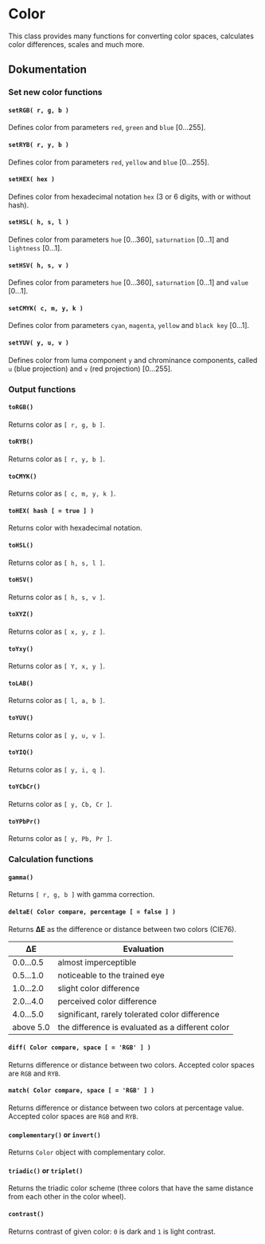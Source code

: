 # Color

This class provides many functions for converting color spaces, calculates color differences, scales and much more.

## Dokumentation

### Set new color functions

#### ``setRGB( r, g, b )``

Defines color from parameters ``red``, ``green`` and ``blue`` [0...255].

#### ``setRYB( r, y, b )``

Defines color from parameters ``red``, ``yellow`` and ``blue`` [0...255].

#### ``setHEX( hex )``

Defines color from hexadecimal notation ``hex`` (3 or 6 digits, with or without hash).

#### ``setHSL( h, s, l )``

Defines color from parameters ``hue`` [0...360], ``saturnation`` [0...1] and ``lightness`` [0...1].

#### ``setHSV( h, s, v )``

Defines color from parameters ``hue`` [0...360], ``saturnation`` [0...1] and ``value`` [0...1].

#### ``setCMYK( c, m, y, k )``

Defines color from parameters ``cyan``, ``magenta``, ``yellow`` and ``black key`` [0...1].

#### ``setYUV( y, u, v )``

Defines color from luma component ``y`` and chrominance components, called ``u`` (blue projection) and ``v`` (red projection) [0...255].

### Output functions

#### ``toRGB()``

Returns color as ``[ r, g, b ]``.

#### ``toRYB()``

Returns color as ``[ r, y, b ]``.

#### ``toCMYK()``

Returns color as ``[ c, m, y, k ]``.

#### ``toHEX( hash [ = true ] )``

Returns color with hexadecimal notation.

#### ``toHSL()``

Returns color as ``[ h, s, l ]``.

#### ``toHSV()``

Returns color as ``[ h, s, v ]``.

#### ``toXYZ()``

Returns color as ``[ x, y, z ]``.

#### ``toYxy()``

Returns color as ``[ Y, x, y ]``.

#### ``toLAB()``

Returns color as ``[ l, a, b ]``.

#### ``toYUV()``

Returns color as ``[ y, u, v ]``.

#### ``toYIQ()``

Returns color as ``[ y, i, q ]``.

#### ``toYCbCr()``

Returns color as ``[ y, Cb, Cr ]``.

#### ``toYPbPr()``

Returns color as ``[ y, Pb, Pr ]``.

### Calculation functions

#### ``gamma()``

Returns ``[ r, g, b ]`` with gamma correction.

#### ``deltaE( Color compare, percentage [ = false ] )``

Returns __∆E__ as the difference or distance between two colors (CIE76).

| ΔE        | Evaluation                                       |
| --------- | ------------------------------------------------ |
| 0.0...0.5 | almost imperceptible                             |
| 0.5...1.0 | noticeable to the trained eye                    |
| 1.0...2.0 | slight color difference                          |
| 2.0...4.0 | perceived color difference                       |
| 4.0...5.0 | significant, rarely tolerated color difference   |
| above 5.0 | the difference is evaluated as a different color |

#### ``diff( Color compare, space [ = 'RGB' ] )``

Returns difference or distance between two colors. Accepted color spaces are ``RGB`` and ``RYB``.

#### ``match( Color compare, space [ = 'RGB' ] )``

Returns difference or distance between two colors at percentage value. Accepted color spaces are ``RGB`` and ``RYB``.

#### ``complementary()`` or ``invert()``

Returns ``Color`` object with complementary color.

#### ``triadic()`` or ``triplet()``

Returns the triadic color scheme (three colors that have the same distance from each other in the color wheel).

#### ``contrast()``

Returns contrast of given color: ``0`` is dark and ``1`` is light contrast.
